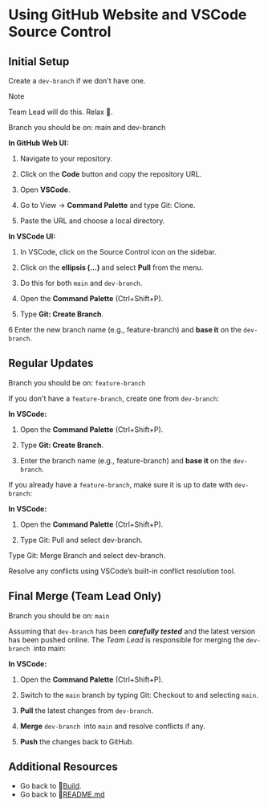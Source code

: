 # Using GitHub Website and VSCode Source Control

## Initial Setup
Create a `dev-branch` if we don't have one. 
>[!NOTE] 
> Team Lead will do this. Relax 🍵.

Branch you should be on: main and dev-branch

**In GitHub Web UI:**
1. Navigate to your repository.

2. Click on the **Code** button and copy the repository URL.

3. Open **VSCode**.

4. Go to View -> **Command Palette** and type Git: Clone.

5. Paste the URL and choose a local directory.

**In VSCode UI:**
1. In VSCode, click on the Source Control icon on the sidebar.

2. Click on the **ellipsis (…)** and select **Pull** from the menu.

3. Do this for both `main` and `dev-branch`.

4. Open the ****Command Palette**** (Ctrl+Shift+P).

5. Type **Git: Create Branch**.

6 Enter the new branch name (e.g., feature-branch) and **base it** on the `dev-branch`.

## Regular Updates

Branch you should be on: `feature-branch`

If you don't have a `feature-branch`, create one from `dev-branch`:

**In VSCode:**

1. Open the **Command Palette** (Ctrl+Shift+P).

2. Type **Git: Create Branch**.

3. Enter the branch name (e.g., feature-branch) and **base it** on the `dev-branch`.

If you already have a `feature-branch`, make sure it is up to date with `dev-branch`:

**In VSCode:**

1. Open the **Command Palette** (Ctrl+Shift+P).

2. Type Git: Pull and select dev-branch.

Type Git: Merge Branch and select dev-branch.

Resolve any conflicts using VSCode’s built-in conflict resolution tool.

## Final Merge (Team Lead Only)

Branch you should be on: `main` 

Assuming that `dev-branch` has been ***carefully tested*** and the latest version has been pushed online. The *Team Lead* is responsible for merging the `dev-branch `into main:

**In VSCode:**

1. Open the **Command Palette** (Ctrl+Shift+P).

2. Switch to the `main` branch by typing Git: Checkout to and selecting `main`.

3. **Pull** the latest changes from `dev-branch`.

4. **Merge** `dev-branch `into `main` and resolve conflicts if any.

5. **Push** the changes back to GitHub.

## Additional Resources

- Go back to 🔗[Build](build.md).
- Go back to 🔗[README.md](/README.md)




